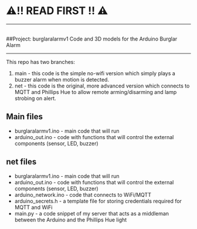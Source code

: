 # ⚠️!! READ FIRST !! ⚠️
<hr><br>
##Project: burglaralarmv1
Code and 3D models for the Arduino Burglar Alarm

<hr>

This repo has two branches:

1. main - this code is the simple no-wifi version which simply plays a buzzer alarm when motion is detected.
2. net - this code is the original, more advanced version which connects to MQTT and Phillips Hue to allow remote arming/disarming and lamp strobing on alert.



## Main files
- burglaralarmv1.ino - main code that will run
- arduino_out.ino - code with functions that will control the external components (sensor, LED, buzzer)


## net files

- burglaralarmv1.ino - main code that will run
- arduino_out.ino - code with functions that will control the external components (sensor, LED, buzzer)
- arduino_network.ino - code that connects to WiFi/MQTT
- arduino_secrets.h - a template file for storing credentials required for MQTT and WiFi
- main.py - a code snippet of my server that acts as a middleman between the Arduino and the Phillips Hue light
